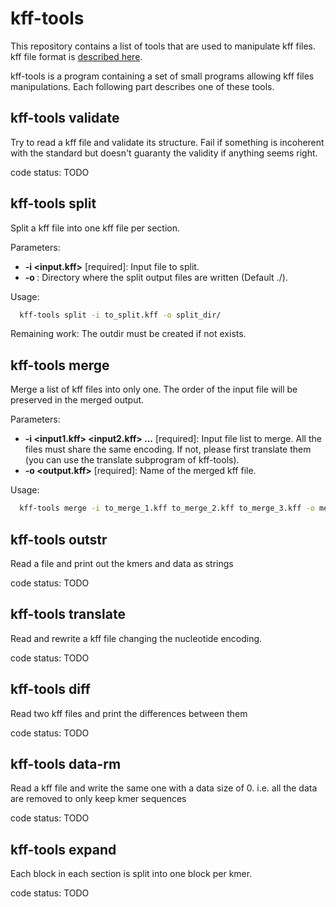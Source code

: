 # kff-tools

This repository contains a list of tools that are used to manipulate kff files.
kff file format is [described here](https://github.com/yoann-dufresne/kmer_file_format).

kff-tools is a program containing a set of small programs allowing kff files manipulations.
Each following part describes one of these tools.

## kff-tools validate

Try to read a kff file and validate its structure.
Fail if something is incoherent with the standard but doesn't guaranty the validity if anything seems right.

code status: TODO

## kff-tools split

Split a kff file into one kff file per section.

Parameters:
* **-i <input.kff>** \[required\]: Input file to split.
* **-o <path/>**: Directory where the split output files are written (Default ./).

Usage:
```bash
  kff-tools split -i to_split.kff -o split_dir/
```

Remaining work: The outdir must be created if not exists.

## kff-tools merge

Merge a list of kff files into only one.
The order of the input file will be preserved in the merged output.

Parameters:
* **-i <input1.kff> <input2.kff> ...** \[required\]: Input file list to merge.
All the files must share the same encoding.
If not, please first translate them (you can use the translate subprogram of kff-tools).
* **-o <output.kff>** \[required\]: Name of the merged kff file.

Usage:
```bash
  kff-tools merge -i to_merge_1.kff to_merge_2.kff to_merge_3.kff -o merged.kff
```

## kff-tools outstr

Read a file and print out the kmers and data as strings

code status: TODO

## kff-tools translate

Read and rewrite a kff file changing the nucleotide encoding.

code status: TODO

## kff-tools diff

Read two kff files and print the differences between them

code status: TODO

## kff-tools data-rm

Read a kff file and write the same one with a data size of 0.
i.e. all the data are removed to only keep kmer sequences

code status: TODO

## kff-tools expand

Each block in each section is split into one block per kmer.

code status: TODO

